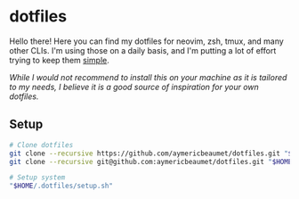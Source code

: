 # dotfiles

Hello there! Here you can find my dotfiles for neovim, zsh, tmux, and many other
CLIs. I'm using those on a daily basis, and I'm putting a lot of effort trying
to keep them [simple](https://www.youtube.com/watch?v=LKtk3HCgTa8).

_While I would not recommend to install this on your machine as it is tailored
to my needs, I believe it is a good source of inspiration for your own
dotfiles._

## Setup

```bash
# Clone dotfiles
git clone --recursive https://github.com/aymericbeaumet/dotfiles.git "$HOME/.dotfiles" # read-only
git clone --recursive git@github.com:aymericbeaumet/dotfiles.git "$HOME/.dotfiles"     # read-write

# Setup system
"$HOME/.dotfiles/setup.sh"

